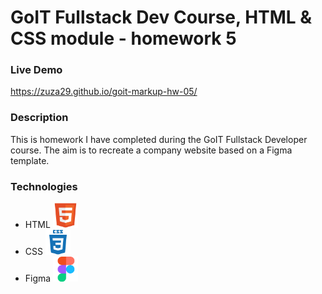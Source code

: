 # GoIT Fullstack Dev Course, HTML & CSS module - homework 5
### Live Demo
https://zuza29.github.io/goit-markup-hw-05/

### Description
This is homework I have completed during the GoIT Fullstack Developer course. The aim is to recreate a company website based on a Figma template.

### Technologies
- HTML <img src="https://github.com/devicons/devicon/blob/master/icons/html5/html5-original.svg" title="HTML5" alt="HTML" width="40" height="40"/>&nbsp;
- CSS <img src="https://github.com/devicons/devicon/blob/master/icons/css3/css3-plain-wordmark.svg"  title="CSS3" alt="CSS" width="40" height="40"/>&nbsp;
- Figma <img src="https://github.com/devicons/devicon/blob/master/icons/figma/figma-original.svg" title="Git" alt="Git" width="40" height="40"/>

